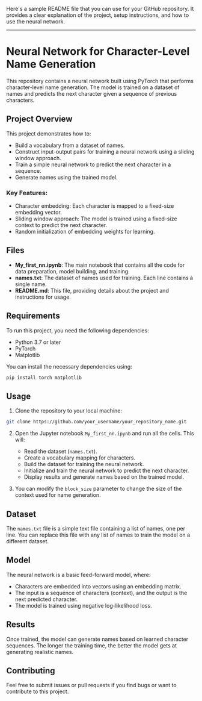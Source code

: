 Here's a sample README file that you can use for your GitHub repository. It provides a clear explanation of the project, setup instructions, and how to use the neural network.

---

# Neural Network for Character-Level Name Generation

This repository contains a neural network built using PyTorch that performs character-level name generation. The model is trained on a dataset of names and predicts the next character given a sequence of previous characters.

## Project Overview

This project demonstrates how to:
- Build a vocabulary from a dataset of names.
- Construct input-output pairs for training a neural network using a sliding window approach.
- Train a simple neural network to predict the next character in a sequence.
- Generate names using the trained model.

### Key Features:
- Character embedding: Each character is mapped to a fixed-size embedding vector.
- Sliding window approach: The model is trained using a fixed-size context to predict the next character.
- Random initialization of embedding weights for learning.

## Files

- **My_first_nn.ipynb**: The main notebook that contains all the code for data preparation, model building, and training.
- **names.txt**: The dataset of names used for training. Each line contains a single name.
- **README.md**: This file, providing details about the project and instructions for usage.

## Requirements

To run this project, you need the following dependencies:

- Python 3.7 or later
- PyTorch
- Matplotlib

You can install the necessary dependencies using:

```bash
pip install torch matplotlib
```

## Usage

1. Clone the repository to your local machine:

```bash
git clone https://github.com/your_username/your_repository_name.git
```

2. Open the Jupyter notebook `My_first_nn.ipynb` and run all the cells. This will:

   - Read the dataset (`names.txt`).
   - Create a vocabulary mapping for characters.
   - Build the dataset for training the neural network.
   - Initialize and train the neural network to predict the next character.
   - Display results and generate names based on the trained model.

3. You can modify the `block_size` parameter to change the size of the context used for name generation.

## Dataset

The `names.txt` file is a simple text file containing a list of names, one per line. You can replace this file with any list of names to train the model on a different dataset.

## Model

The neural network is a basic feed-forward model, where:

- Characters are embedded into vectors using an embedding matrix.
- The input is a sequence of characters (context), and the output is the next predicted character.
- The model is trained using negative log-likelihood loss.

## Results

Once trained, the model can generate names based on learned character sequences. The longer the training time, the better the model gets at generating realistic names.

## Contributing

Feel free to submit issues or pull requests if you find bugs or want to contribute to this project.

